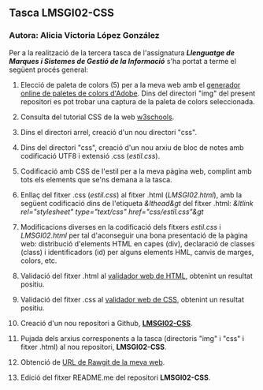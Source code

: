 ## Tasca LMSGI02-CSS

### Autora: Alicia Victoria López González

Per a la realització de la tercera tasca de l'assignatura **_Llenguatge de Marques i Sistemes de Gestió de la Informació_** s'ha portat a terme el següent procés general: 


1. Elecció de paleta de colors (5) per a la meva web amb el [generador online de paletes de colors d'Adobe](https://color.adobe.com/create/color-wheel/). Dins del directori "img" del present repositori es pot trobar una captura de la paleta de colors seleccionada.

2. Consulta del tutorial CSS de la web [w3schools](https://www.w3schools.com/css/).

3. Dins el directori arrel, creació d'un nou directori "css".

4. Dins del directori "css", creació d'un nou arxiu de bloc de notes amb codificació UTF8 i extensió .css (_estil.css_).

5. Codificació amb CSS de l'estil per a la meva pàgina web, complint amb tots els elements que se'ns demana a la tasca.

6. Enllaç del fitxer .css (_estil.css_) al fitxer .html (_LMSGI02.html_), amb la següent codificació dins de l'etiqueta _&lthead&gt_ del fitxer .html: _&ltlink rel="stylesheet" type="text/css" href="css/estil.css"&gt_

7. Modificacions diverses en la codificació dels fitxers _estil.css_ i _LMSGI02.html_ per tal d'aconseguir una bona presentació de la pàgina web: distribució d'elements HTML en capes (div), declaració de classes (class) i identificadors (id) per alguns elements HML, canvis de marges, colors, etc.

8. Validació del fitxer .html al [validador web de HTML](https://validator.w3.org/), obtenint un resultat positiu.

9. Validació del fitxer .css al [validador web de CSS](https://jigsaw.w3.org/css-validator/), obtenint un resultat positiu.

10. Creació d'un nou repositori a Github, [**LMSGI02-CSS**](https://github.com/alishaibz/LMSGI02-CSS).
    
11. Pujada dels arxius corresponents a la tasca (directoris "img" i "css" i fitxer .html) al nou repositori, **LMSGI02-CSS**.

12. Obtenció de [URL de Rawgit de la meva web](https://rawgit.com/alishaibz/LMSGI02-CSS/master/LMSGI02.html).

13. Edició del fitxer README.me del repositori **LMSGI02-CSS**.
